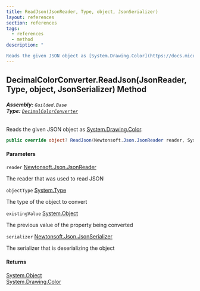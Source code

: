 ```yaml
---
title: ReadJson(JsonReader, Type, object, JsonSerializer)
layout: references
section: references
tags:
  - references
  - method
description: "

Reads the given JSON object as [System.Drawing.Color](https://docs.microsoft.com/en-us/dotnet/api/System.Drawing.Color 'System.Drawing.Color')."
---
```


## DecimalColorConverter.ReadJson(JsonReader, Type, object, JsonSerializer) Method
###### **Assembly:** `Guilded.Base`<br/>**Type:** [`DecimalColorConverter`](DecimalColorConverter 'Guilded.Base.DecimalColorConverter')

Reads the given JSON object as [System.Drawing.Color](https://docs.microsoft.com/en-us/dotnet/api/System.Drawing.Color 'System.Drawing.Color').

```csharp
public override object? ReadJson(Newtonsoft.Json.JsonReader reader, System.Type objectType, object? existingValue, Newtonsoft.Json.JsonSerializer serializer);
```
#### Parameters

<a name='Guilded.Base.DecimalColorConverter.ReadJson(Newtonsoft.Json.JsonReader,System.Type,object,Newtonsoft.Json.JsonSerializer).reader'></a>

`reader` [Newtonsoft.Json.JsonReader](https://docs.microsoft.com/en-us/dotnet/api/Newtonsoft.Json.JsonReader 'Newtonsoft.Json.JsonReader')

The reader that was used to read JSON

<a name='Guilded.Base.DecimalColorConverter.ReadJson(Newtonsoft.Json.JsonReader,System.Type,object,Newtonsoft.Json.JsonSerializer).objectType'></a>

`objectType` [System.Type](https://docs.microsoft.com/en-us/dotnet/api/System.Type 'System.Type')

The type of the object to convert

<a name='Guilded.Base.DecimalColorConverter.ReadJson(Newtonsoft.Json.JsonReader,System.Type,object,Newtonsoft.Json.JsonSerializer).existingValue'></a>

`existingValue` [System.Object](https://docs.microsoft.com/en-us/dotnet/api/System.Object 'System.Object')

The previous value of the property being converted

<a name='Guilded.Base.DecimalColorConverter.ReadJson(Newtonsoft.Json.JsonReader,System.Type,object,Newtonsoft.Json.JsonSerializer).serializer'></a>

`serializer` [Newtonsoft.Json.JsonSerializer](https://docs.microsoft.com/en-us/dotnet/api/Newtonsoft.Json.JsonSerializer 'Newtonsoft.Json.JsonSerializer')

The serializer that is deserializing the object

#### Returns
[System.Object](https://docs.microsoft.com/en-us/dotnet/api/System.Object 'System.Object')  
[System.Drawing.Color](https://docs.microsoft.com/en-us/dotnet/api/System.Drawing.Color 'System.Drawing.Color')